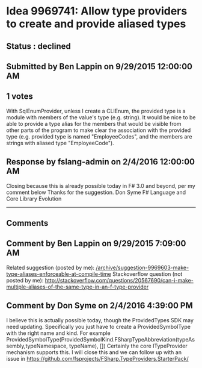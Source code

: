 # Idea 9969741: Allow type providers to create and provide aliased types #

## Status : declined

## Submitted by Ben Lappin on 9/29/2015 12:00:00 AM

## 1 votes

With SqlEnumProvider, unless I create a CLIEnum, the provided type is a module with members of the value's type (e.g. string).
It would be nice to be able to provide a type alias for the members that would be visible from other parts of the program to make clear the association with the provided type (e.g. provided type is named "EmployeeCodes", and the members are strings with aliased type "EmployeeCode").



## Response by fslang-admin on 2/4/2016 12:00:00 AM

Closing because this is already possible today in F# 3.0 and beyond, per my comment below
Thanks for the suggestion.
Don Syme
F# Language and Core Library Evolution

------------------------
## Comments


## Comment by Ben Lappin on 9/29/2015 7:09:00 AM
Related suggestion (posted by me):
[/archive/suggestion-9969603-make-type-aliases-enforceable-at-compile-time](/archive/suggestion-9969603-make-type-aliases-enforceable-at-compile-time.md)
Stackoverflow question (not posted by me):
http://stackoverflow.com/questions/20567690/can-i-make-multiple-aliases-of-the-same-type-in-an-f-type-provider


## Comment by Don Syme on 2/4/2016 4:39:00 PM
I believe this is actually possible today, though the ProvidedTypes SDK may need updating. Specifically you just have to create a ProvidedSymbolType with the right name and kind. For example
ProvidedSymbolType(ProvidedSymbolKind.FSharpTypeAbbreviation(typeAssembly,typeNamespace, typeName), [])
Certainly the core ITypeProvider mechanism supports this.
I will close this and we can follow up with an issue in https://github.com/fsprojects/FSharp.TypeProviders.StarterPack/

